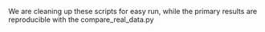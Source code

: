 We are cleaning up these scripts for easy run, while the primary results are reproducible with the compare_real_data.py